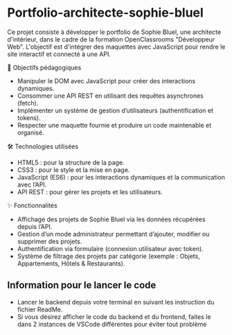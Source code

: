 # Portfolio-architecte-sophie-bluel

Ce projet consiste à développer le portfolio de Sophie Bluel, une architecte d'intérieur, dans le cadre de la formation OpenClassrooms "Développeur Web". L'objectif est d'intégrer des maquettes avec JavaScript pour rendre le site interactif et connecté à une API.

📖 Objectifs pédagogiques
- Manipuler le DOM avec JavaScript pour créer des interactions dynamiques.
- Consommer une API REST en utilisant des requêtes asynchrones (fetch).
- Implémenter un système de gestion d’utilisateurs (authentification et tokens).
- Respecter une maquette fournie et produire un code maintenable et organisé.

🛠️ Technologies utilisées
- HTML5 : pour la structure de la page.
- CSS3 : pour le style et la mise en page.
- JavaScript (ES6) : pour les interactions dynamiques et la communication avec l’API.
- API REST : pour gérer les projets et les utilisateurs.

✨ Fonctionnalités
- Affichage des projets de Sophie Bluel via les données récupérées depuis l’API.
- Gestion d’un mode administrateur permettant d’ajouter, modifier ou supprimer des projets.
- Authentification via formulaire (connexion utilisateur avec token).
- Système de filtrage des projets par catégorie (exemple : Objets, Appartements, Hôtels & Restaurants).

## Information pour le lancer le code

 - Lancer le backend depuis votre terminal en suivant les instruction du fichier ReadMe.
 - Si vous désirez afficher le code du backend et du frontend, faites le dans 2 instances de VSCode différentes pour éviter tout problème
